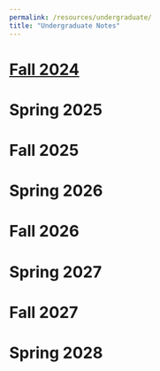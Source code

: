 ```yaml
---
permalink: /resources/undergraduate/
title: "Undergraduate Notes"
---
```


[Fall 2024](https://aarushbhattofficial.github.io/resources/undergraduate/fall2024/)
===

Spring 2025
===

Fall 2025
===

Spring 2026
===

Fall 2026
===

Spring 2027
===

Fall 2027
===

Spring 2028
===
